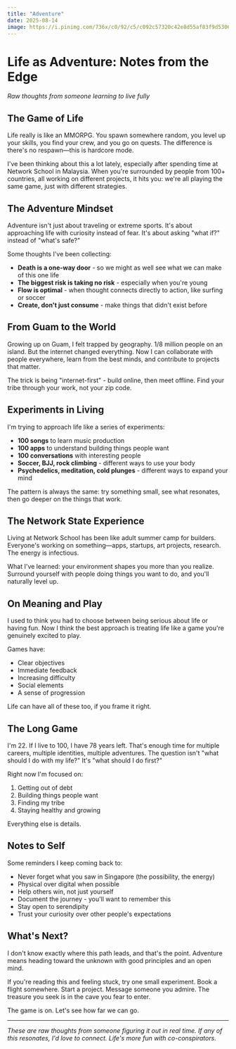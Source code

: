 ```yaml
---
title: "Adventure"
date: 2025-08-14
image: https://i.pinimg.com/736x/c0/92/c5/c092c57320c42e8d55af83f9d5306314.jpg
---
```


# Life as Adventure: Notes from the Edge

*Raw thoughts from someone learning to live fully*

## The Game of Life

Life really is like an MMORPG. You spawn somewhere random, you level up your skills, you find your crew, and you go on quests. The difference is there's no respawn—this is hardcore mode.

I've been thinking about this a lot lately, especially after spending time at Network School in Malaysia. When you're surrounded by people from 100+ countries, all working on different projects, it hits you: we're all playing the same game, just with different strategies.

## The Adventure Mindset

Adventure isn't just about traveling or extreme sports. It's about approaching life with curiosity instead of fear. It's about asking "what if?" instead of "what's safe?"

Some thoughts I've been collecting:

- **Death is a one-way door** - so we might as well see what we can make of this one life
- **The biggest risk is taking no risk** - especially when you're young
- **Flow is optimal** - when thought connects directly to action, like surfing or soccer
- **Create, don't just consume** - make things that didn't exist before

## From Guam to the World

Growing up on Guam, I felt trapped by geography. 1/8 million people on an island. But the internet changed everything. Now I can collaborate with people everywhere, learn from the best minds, and contribute to projects that matter.

The trick is being "internet-first" - build online, then meet offline. Find your tribe through your work, not your zip code.

## Experiments in Living

I'm trying to approach life like a series of experiments:

- **100 songs** to learn music production
- **100 apps** to understand building things people want
- **100 conversations** with interesting people
- **Soccer, BJJ, rock climbing** - different ways to use your body
- **Psychedelics, meditation, cold plunges** - different ways to expand your mind

The pattern is always the same: try something small, see what resonates, then go deeper on the things that work.

## The Network State Experience

Living at Network School has been like adult summer camp for builders. Everyone's working on something—apps, startups, art projects, research. The energy is infectious.

What I've learned: your environment shapes you more than you realize. Surround yourself with people doing things you want to do, and you'll naturally level up.

## On Meaning and Play

I used to think you had to choose between being serious about life or having fun. Now I think the best approach is treating life like a game you're genuinely excited to play.

Games have:
- Clear objectives
- Immediate feedback
- Increasing difficulty
- Social elements
- A sense of progression

Life can have all of these too, if you frame it right.

## The Long Game

I'm 22. If I live to 100, I have 78 years left. That's enough time for multiple careers, multiple identities, multiple adventures. The question isn't "what should I do with my life?" It's "what should I do first?"

Right now I'm focused on:
1. Getting out of debt
2. Building things people want
3. Finding my tribe
4. Staying healthy and growing

Everything else is details.

## Notes to Self

Some reminders I keep coming back to:

- Never forget what you saw in Singapore (the possibility, the energy)
- Physical over digital when possible
- Help others win, not just yourself
- Document the journey - you'll want to remember this
- Stay open to serendipity
- Trust your curiosity over other people's expectations

## What's Next?

I don't know exactly where this path leads, and that's the point. Adventure means heading toward the unknown with good principles and an open mind.

If you're reading this and feeling stuck, try one small experiment. Book a flight somewhere. Start a project. Message someone you admire. The treasure you seek is in the cave you fear to enter.

The game is on. Let's see how far we can go.

---

*These are raw thoughts from someone figuring it out in real time. If any of this resonates, I'd love to connect. Life's more fun with co-conspirators.*